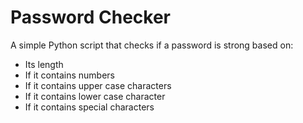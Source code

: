 # Password Checker
A simple Python script that checks if a password is strong based on:
- Its length
- If it contains numbers
- If it contains upper case characters
- If it contains lower case character
- If it contains special characters
